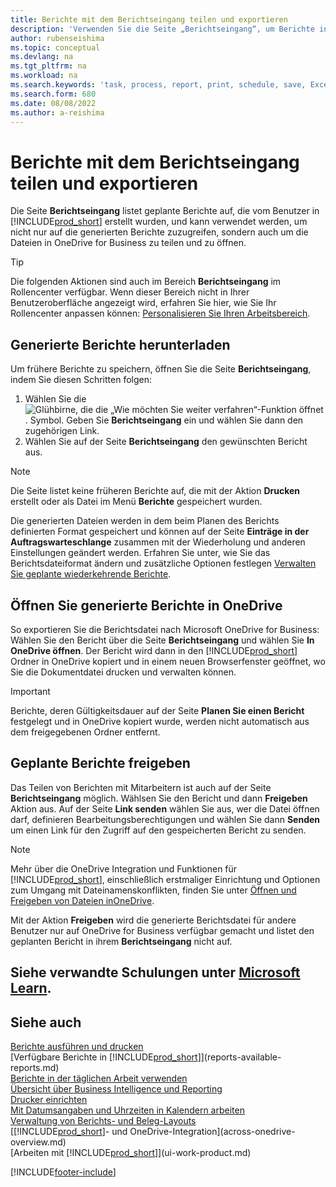 ```yaml
---
title: Berichte mit dem Berichtseingang teilen und exportieren
description: 'Verwenden Sie die Seite „Berichtseingang“, um Berichte in Business Central herunterzuladen, freizugeben und zu exportieren.'
author: rubenseishima
ms.topic: conceptual
ms.devlang: na
ms.tgt_pltfrm: na
ms.workload: na
ms.search.keywords: 'task, process, report, print, schedule, save, Excel, PDF, dataset, export, report inbox, onedrive,'
ms.search.form: 680
ms.date: 08/08/2022
ms.author: a-reishima
---
```

# <a name="share-and-export-reports-with-the-report-inbox"></a><a name="share-and-export-reports-with-the-report-inbox"></a><a name="share-and-export-reports-with-the-report-inbox"></a>Berichte mit dem Berichtseingang teilen und exportieren

Die Seite **Berichtseingang** listet geplante Berichte auf, die vom Benutzer in [!INCLUDE[prod_short](includes/prod_short.md)] erstellt wurden, und kann verwendet werden, um nicht nur auf die generierten Berichte zuzugreifen, sondern auch um die Dateien in OneDrive for Business zu teilen und zu öffnen.

> [!TIP]
> Die folgenden Aktionen sind auch im Bereich **Berichtseingang** im Rollencenter verfügbar. Wenn dieser Bereich nicht in Ihrer Benutzeroberfläche angezeigt wird, erfahren Sie hier, wie Sie Ihr Rollencenter anpassen können: [Personalisieren Sie Ihren Arbeitsbereich](ui-personalization-user.md).

## <a name="download-generated-reports"></a><a name="download-generated-reports"></a><a name="download-generated-reports"></a>Generierte Berichte herunterladen

Um frühere Berichte zu speichern, öffnen Sie die Seite **Berichtseingang**, indem Sie diesen Schritten folgen:

1. Wählen Sie die ![Glühbirne, die die „Wie möchten Sie weiter verfahren“-Funktion öffnet](media/ui-search/search_small.png "Wie möchten Sie weiter verfahren?"). Symbol. Geben Sie **Berichtseingang** ein und wählen Sie dann den zugehörigen Link.  
2. Wählen Sie auf der Seite **Berichtseingang** den gewünschten Bericht aus.

> [!NOTE]
> Die Seite listet keine früheren Berichte auf, die mit der Aktion **Drucken** erstellt oder als Datei im Menü **Berichte** gespeichert wurden.
>
> Die generierten Dateien werden in dem beim Planen des Berichts definierten Format gespeichert und können auf der Seite **Einträge in der Auftragswarteschlange** zusammen mit der Wiederholung und anderen Einstellungen geändert werden. Erfahren Sie unter, wie Sie das Berichtsdateiformat ändern und zusätzliche Optionen festlegen [Verwalten Sie geplante wiederkehrende Berichte](ui-work-report.md#manage-scheduled-recurring-reports).

## <a name="open-generated-reports-in-onedrive"></a><a name="open-generated-reports-in-onedrive"></a><a name="open-generated-reports-in-onedrive"></a>Öffnen Sie generierte Berichte in OneDrive

So exportieren Sie die Berichtsdatei nach Microsoft OneDrive for Business: Wählen Sie den Bericht über die Seite **Berichtseingang** und wählen Sie **In OneDrive öffnen**. Der Bericht wird dann in den [!INCLUDE[prod_short](includes/prod_short.md)] Ordner in OneDrive kopiert und in einem neuen Browserfenster geöffnet, wo Sie die Dokumentdatei drucken und verwalten können.

> [!IMPORTANT]
>
> Berichte, deren Gültigkeitsdauer auf der Seite **Planen Sie einen Bericht** festgelegt und in OneDrive kopiert wurde, werden nicht automatisch aus dem freigegebenen Ordner entfernt.

## <a name="share-scheduled-reports"></a><a name="share-scheduled-reports"></a><a name="share-scheduled-reports"></a>Geplante Berichte freigeben

Das Teilen von Berichten mit Mitarbeitern ist auch auf der Seite **Berichtseingang** möglich. Wählsen Sie den Bericht und dann **Freigeben** Aktion aus. Auf der Seite **Link senden** wählen Sie aus, wer die Datei öffnen darf, definieren Bearbeitungsberechtigungen und wählen Sie dann **Senden** um einen Link für den Zugriff auf den gespeicherten Bericht zu senden.

> [!NOTE]
> Mehr über die OneDrive Integration und Funktionen für [!INCLUDE[prod_short](includes/prod_short.md)], einschließlich erstmaliger Einrichtung und Optionen zum Umgang mit Dateinamenskonflikten, finden Sie unter [Öffnen und Freigeben von Dateien inOneDrive](across-share-onedrive.md).
>
> Mit der Aktion **Freigeben** wird die generierte Berichtsdatei für andere Benutzer nur auf OneDrive for Business verfügbar gemacht und listet den geplanten Bericht in ihrem **Berichtseingang** nicht auf.

## <a name="see-related-training-at-microsoft-learn"></a><a name="see-related-training-at-microsoft-learn"></a><a name="see-related-training-at-microsoft-learn"></a>Siehe verwandte Schulungen unter [Microsoft Learn](/learn/paths/build-reports/).

## <a name="see-also"></a><a name="see-also"></a><a name="see-also"></a>Siehe auch

[Berichte ausführen und drucken](ui-work-report.md)  
[Verfügbare Berichte in [!INCLUDE[prod_short](includes/prod_short.md)]](reports-available-reports.md)  
[Berichte in der täglichen Arbeit verwenden](reports-use-reports.md)  
[Übersicht über Business Intelligence und Reporting](reports-bi-reporting.md)  
[Drucker einrichten](ui-specify-printer-selection-reports.md)  
[Mit Datumsangaben und Uhrzeiten in Kalendern arbeiten](ui-enter-date-ranges.md)  
[Verwaltung von Berichts- und Beleg-Layouts](ui-manage-report-layouts.md)  
[[!INCLUDE[prod_short](includes/prod_short.md)]- und OneDrive-Integration](across-onedrive-overview.md)  
[Arbeiten mit [!INCLUDE[prod_short](includes/prod_short.md)]](ui-work-product.md)  

[!INCLUDE[footer-include](includes/footer-banner.md)]

